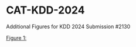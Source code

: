 # CAT-KDD-2024
Additional Figures for KDD 2024 Submission #2130

[Figure 1:](airbnb_shape_functions.pdf)
